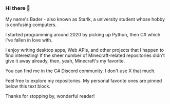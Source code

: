 ### Hi there 👋
My name's Bader - also known as Starlk, a university student whose hobby is confusing computers.

I started programming around 2020 by picking up Python, then C# which I've fallen in love with.

I enjoy writing desktop apps, Web APIs, and other projects that I happen to find interesting!
If the sheer number of Minecraft-related repositories didn't give it away already, then, yeah, Minecraft's my favorite.

You can find me in the C# Discord community. I don't use X that much.

Feel free to explore my repositories. My personal favorite ones are pinned below this text block.

Thanks for stopping by, wonderful reader!
